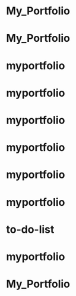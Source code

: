 # My_Portfolio
# My_Portfolio
# myportfolio
# myportfolio
# myportfolio
# myportfolio
# myportfolio
# myportfolio
# to-do-list
# myportfolio
# My_Portfolio
